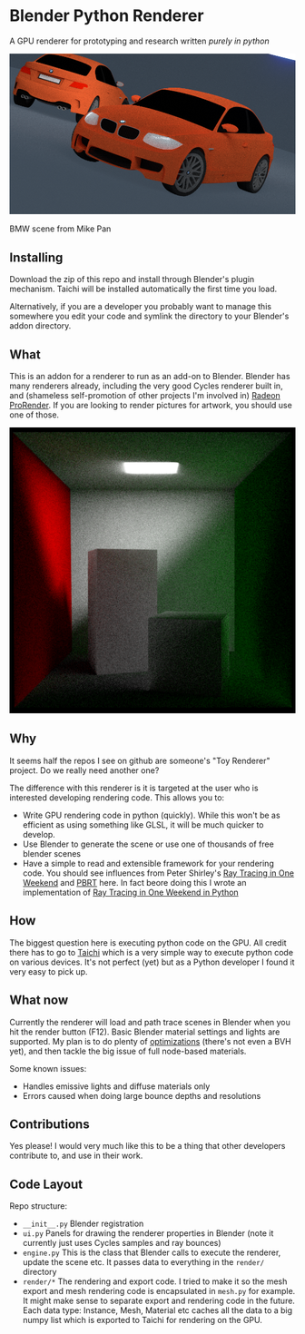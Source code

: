# Blender Python Renderer
A GPU renderer for prototyping and research written *purely in python*

![BMW scene render!](/examples/bmw.png "BMW Scene")

BMW scene from Mike Pan

## Installing
Download the zip of this repo and install through Blender's plugin mechanism.  Taichi will be installed automatically the first time you load.  

Alternatively, if you are a developer you probably want to manage this somewhere you edit your code and symlink the directory to your Blender's addon directory.  

## What
This is an addon for a renderer to run as an add-on to Blender.  Blender has many renderers already, including the very good Cycles renderer built in, and (shameless self-promotion of other projects I'm involved in) [Radeon ProRender](https://github.com/GPUOpen-LibrariesAndSDKs/RadeonProRenderBlenderAddon).  If you are looking to render pictures for artwork, you should use one of those.

![Cornell Box Render!](/examples/cornell_box.png "Cornell Box")

## Why
It seems half the repos I see on github are someone's "Toy Renderer" project. Do we really need another one?

The difference with this renderer is it is targeted at the user who is interested developing rendering code.  This allows you to:
- Write GPU rendering code in python (quickly).  While this won't be as efficient as using something like GLSL, it will be much quicker to develop.
- Use Blender to generate the scene or use one of thousands of free blender scenes
- Have a simple to read and extensible framework for your rendering code. You should see influences from Peter Shirley's [Ray Tracing in One Weekend](https://raytracing.github.io/books/RayTracingInOneWeekend.html) and [PBRT](https://www.pbrt.org) here.  In fact beore doing this I wrote an implementation of [Ray Tracing in One Weekend in Python](https://github.com/bsavery/ray-tracing-one-weekend-taichi)

## How
The biggest question here is executing python code on the GPU. All credit there has to go to [Taichi](https://github.com/taichi-dev/taichi) which is a very simple way to execute python code on various devices.  It's not perfect (yet) but as a Python developer I found it very easy to pick up.

## What now
Currently the renderer will load and path trace scenes in Blender when you hit the render button (F12).  Basic Blender material settings and lights are supported.  My plan is to do plenty of [optimizations](https://github.com/bsavery/BlenderPythonRenderer/milestone/2) (there's not even a BVH yet), and then tackle the big issue of full node-based materials.

Some known issues:  
- Handles emissive lights and diffuse materials only
- Errors caused when doing large bounce depths and resolutions

## Contributions
Yes please! I would very much like this to be a thing that other developers contribute to, and use in their work.

## Code Layout
Repo structure:
- `__init__.py` Blender registration
- `ui.py` Panels for drawing the renderer properties in Blender (note it currently just uses Cycles samples and ray bounces)
- `engine.py` This is the class that Blender calls to execute the renderer, update the scene etc.  It passes data to everything in the `render/` directory
- `render/*` The rendering and export code.  I tried to make it so the mesh export and mesh rendering code is encapsulated in `mesh.py` for example. It might make sense to separate export and rendering code in the future.  
Each data type: Instance, Mesh, Material etc caches all the data to a big numpy list which is exported to Taichi for rendering on the GPU. 

